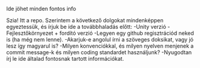 Ide jöhet minden fontos info

Szia! Itt a repo.
Szerintem a következő dolgokat mindenképpen egyeztessük, és írjuk be ide a továbbhaladás előtt:
-Unity verzió
-Fejlesztőkörnyezet + fordító verzió
-Legyen egy github regisztrációd neked is (ha még nem lenne).
-Akarjuk-e angolul írni a szöveges doksikat, vagy jó lesz így magyarul is?
-Milyen konvenciókkal, és milyen nyelven menjenek a commit message-k és milyen coding standardet használjunk?
-Nyugodtan írj le ide általad fontosnak tartott információkat.
